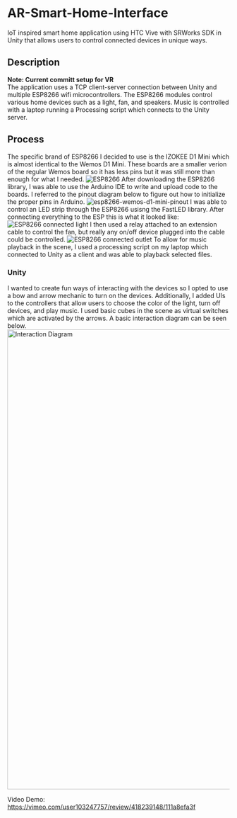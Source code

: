 # AR-Smart-Home-Interface
IoT inspired smart home application using HTC Vive with SRWorks SDK in Unity that allows users to control connected devices in unique ways.
## Description
**Note: Current committ setup for VR**  
The application uses a TCP client-server connection between Unity and multiple ESP8266 wifi microcontrollers. The ESP8266 modules control various home devices such as a light, fan, and speakers. Music is controlled with a laptop running a Processing script which connects to the Unity server.
## Process
The specific brand of ESP8266 I decided to use is the IZOKEE D1 Mini which is almost identical to the Wemos D1 Mini. These boards are a smaller verion of the regular Wemos board so it has less pins but it was still more than enough for what I needed.
![ESP8266](https://user-images.githubusercontent.com/49736223/81871421-fdf8cb00-9534-11ea-89e5-934cbad8721a.jpg)
After downloading the ESP8266 library, I was able to use the Arduino IDE to write and upload code to the boards. I referred to the pinout diagram below to figure out how to initialize the proper pins in Arduino.
![esp8266-wemos-d1-mini-pinout](https://user-images.githubusercontent.com/49736223/81872215-99d70680-9536-11ea-88b0-b57f3d3ddd9c.png)
I was able to control an LED strip through the ESP8266 usisng the FastLED library. After connecting everything to the ESP this is what it looked like:
![ESP8266 connected light](https://user-images.githubusercontent.com/49736223/81871415-f89b8080-9534-11ea-8f06-b4b046929f02.jpg)
I then used a relay attached to an extension cable to control the fan, but really any on/off device plugged into the cable could be controlled.
![ESP8266 connected outlet](https://user-images.githubusercontent.com/49736223/81871365-e7527400-9534-11ea-88c3-374f05223592.jpg)
To allow for music playback in the scene, I used a processing script on my laptop which connected to Unity as a client and was able to playback selected files.
### Unity
I wanted to create fun ways of interacting with the devices so I opted to use a bow and arrow mechanic to turn on the devices. Additionally, I added UIs to the controllers that allow users to choose the color of the light, turn off devices, and play music. I used basic cubes in the scene as virtual switches which are activated by the arrows. A basic interaction diagram can be seen below.
<img width="1039" alt="Interaction Diagram" src="https://user-images.githubusercontent.com/49736223/81879202-55079b80-9547-11ea-9843-2a53404ba460.PNG">


Video Demo:
https://vimeo.com/user103247757/review/418239148/111a8efa3f

